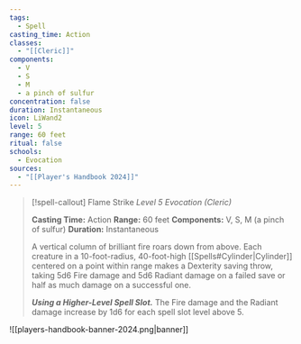 ```yaml
---
tags:
  - Spell
casting_time: Action
classes:
  - "[[Cleric]]"
components:
  - V
  - S
  - M
  - a pinch of sulfur
concentration: false
duration: Instantaneous
icon: LiWand2
level: 5
range: 60 feet
ritual: false
schools:
  - Evocation
sources: 
  - "[[Player's Handbook 2024]]"
---
```

>[!spell-callout] Flame Strike
>_Level 5 Evocation (Cleric)_
>
>**Casting Time:** Action
>**Range:** 60 feet
>**Components:** V, S, M (a pinch of sulfur)
>**Duration:** Instantaneous
>
>A vertical column of brilliant fire roars down from above. Each creature in a 10-foot-radius, 40-foot-high [[Spells#Cylinder\|Cylinder]] centered on a point within range makes a Dexterity saving throw, taking 5d6 Fire damage and 5d6 Radiant damage on a failed save or half as much damage on a successful one.
>
>**_Using a Higher-Level Spell Slot._** The Fire damage and the Radiant damage increase by 1d6 for each spell slot level above 5.


![[players-handbook-banner-2024.png|banner]]
